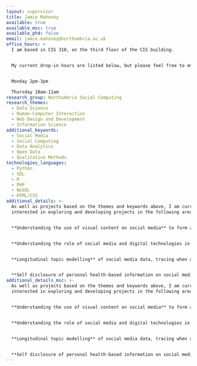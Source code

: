 ```yaml
---
layout: supervisor
title: Jamie Mahoney
available: true
available_msc: true
available_phd: false
email: jamie.mahoney@northumbria.ac.uk
office_hours: >
  I am based in CIS 310, on the third floor of the CIS building.


  My current drop-in hours are listed below, but please feel free to email to make an appointment outside of these times. 


  Monday 2pm-3pm 

  Thursday 10am-11am
research_group: Northumbria Social Computing
research_themes:
  - Data Science
  - Human-Computer Interaction
  - Web Design and Development
  - Information Science
additional_keywords:
  - Social Media
  - Social Computing
  - Data Analytics
  - Open Data
  - Qualitative Methods
technologies_languages:
  - Python
  - SQL
  - R
  - PHP
  - NoSQL
  - HTML/CSS
additional_details: >-
  A﻿s well as projects based on the themes and keywords above, I am currently
  interested in exploring and developing projects in the following areas:


  **Understanding the use of visual content on social media** to form and disseminate narratives and information in various contexts, such as politics, sports, or healthcare. This would not only focus on the collection and analysis of relevant data, but how this might be done reliably and effectively, on a larger scale.


  **Understanding the role of social media and digital technologies in politics.** Technologies such as social media platforms will invariably play a role in how many individuals search, find, and are exposed to political content and information. Areas of investigation may include: understanding how individuals perceive these platforms, the extent to which they consciously seek political information online, and how this information influences their political opinions and involvement in political processes.


  **Longitudinal topic modelling** of social media data, tracing when and how certain topics have formed and evolved over time. In doing so, we can identify how topics of discussion have developed from seemingly innocuous topics through to more extreme and problematic topics.


  **S﻿elf disclosure of personal health-based information on social media.** Prior to Covid-19, many people would not necessarily disclose their own health information on social media. However, many people have use social media to share images of their Covid-19 tests (both positive and negative) online. I am interested in identifying how we might retrieve relevant data from online platforms (which may include image analysis to identify which images contain lateral flow tests, for example), and analysing this data to understand the motivations for doing so, and what kinds of information and topics are being shared and discussed as a result.
additional_details_msc: >-
  A﻿s well as projects based on the themes and keywords above, I am currently
  interested in exploring and developing projects in the following areas:


  **Understanding the use of visual content on social media** to form and disseminate narratives and information in various contexts, such as politics, sports, or healthcare. This would not only focus on the collection and analysis of relevant data, but how this might be done reliably and effectively, on a larger scale.


  **Understanding the role of social media and digital technologies in politics.** Technologies such as social media platforms will invariably play a role in how many individuals search, find, and are exposed to political content and information. Areas of investigation may include: understanding how individuals perceive these platforms, the extent to which they consciously seek political information online, and how this information influences their political opinions and involvement in political processes.


  **Longitudinal topic modelling** of social media data, tracing when and how certain topics have formed and evolved over time. In doing so, we can identify how topics of discussion have developed from seemingly innocuous topics through to more extreme and problematic topics.


  **S﻿elf disclosure of personal health-based information on social media.** Prior to Covid-19, many people would not necessarily disclose their own health information on social media. However, many people have use social media to share images of their Covid-19 tests (both positive and negative) online. I am interested in identifying how we might retrieve relevant data from online platforms (which may include image analysis to identify which images contain lateral flow tests, for example), and analysing this data to understand the motivations for doing so, and what kinds of information and topics are being shared and discussed as a result.
---
```

